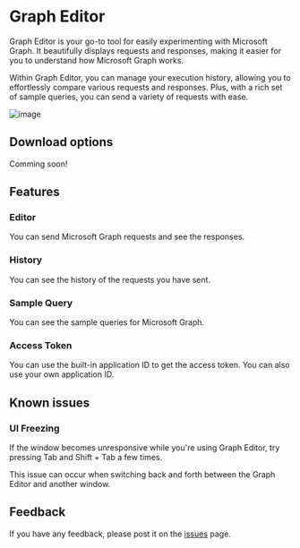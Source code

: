 # Graph Editor

Graph Editor is your go-to tool for easily experimenting with Microsoft Graph. It beautifully displays requests and responses, making it easier for you to understand how Microsoft Graph works.

Within Graph Editor, you can manage your execution history, allowing you to effortlessly compare various requests and responses. Plus, with a rich set of sample queries, you can send a variety of requests with ease.

![image](https://github.com/user-attachments/assets/3223705c-6c48-4b5c-915a-456660996df5)

## Download options

Comming soon!

## Features

### Editor

You can send Microsoft Graph requests and see the responses.

### History

You can see the history of the requests you have sent.

### Sample Query

You can see the sample queries for Microsoft Graph.

### Access Token

You can use the built-in application ID to get the access token. You can also use your own application ID.

## Known issues

### UI Freezing

If the window becomes unresponsive while you're using Graph Editor, try pressing Tab and Shift + Tab a few times.

This issue can occur when switching back and forth between the Graph Editor and another window.

## Feedback

If you have any feedback, please post it on the [issues](https://github.com/rykoma/Graph-Editor/issues) page.
